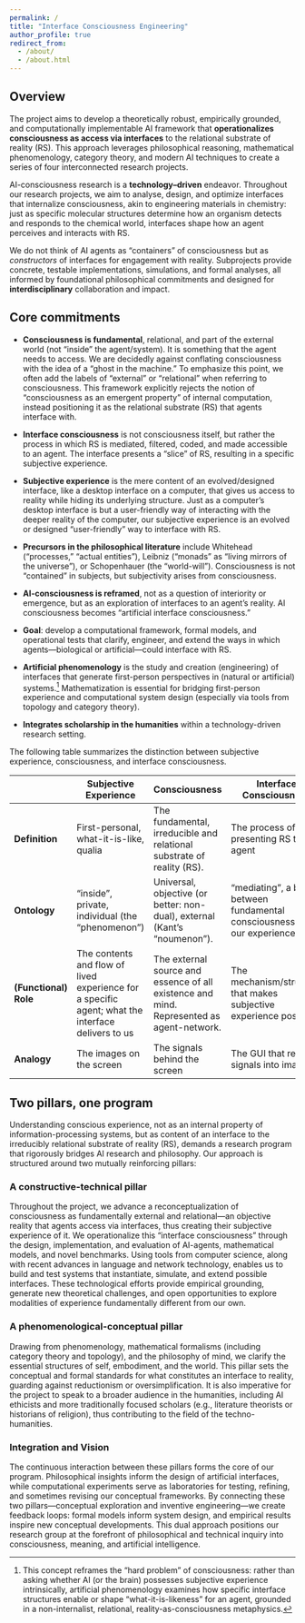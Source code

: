 ```yaml
---
permalink: /
title: "Interface Consciousness Engineering"
author_profile: true
redirect_from: 
  - /about/
  - /about.html
---
```


## Overview

The project aims to develop a theoretically robust, empirically grounded, and computationally implementable AI framework that **operationalizes consciousness as access via interfaces** to the relational substrate of reality (RS). This approach leverages philosophical reasoning, mathematical phenomenology, category theory, and modern AI techniques to create a series of four interconnected research projects.

AI-consciousness research is a **technology–driven** endeavor. Throughout our research projects, we aim to analyse, design, and optimize interfaces that internalize consciousness, akin to engineering materials in chemistry: just as specific molecular structures determine how an organism detects and responds to the chemical world, interfaces shape how an agent perceives and interacts with RS.

We do not think of AI agents as “containers” of consciousness but as _constructors_ of interfaces for engagement with reality. Subprojects provide concrete, testable implementations, simulations, and formal analyses, all informed by foundational philosophical commitments and designed for **interdisciplinary** collaboration and impact.

## Core commitments

*	**Consciousness is fundamental**, relational, and part of the external world (not “inside” the agent/system). It is something that the agent needs to access. We are decidedly against conflating consciousness with the idea of a “ghost in the machine.” To emphasize this point, we often add the labels of “external” or “relational” when referring to consciousness. This framework explicitly rejects the notion of “consciousness as an emergent property” of internal computation, instead positioning it as the relational substrate (RS) that agents interface with.
	
*	**Interface consciousness** is not consciousness itself, but rather the process in which RS is mediated, filtered, coded, and made accessible to an agent.  The interface presents a “slice” of RS, resulting in a specific subjective experience.

*	**Subjective experience** is the mere content of an evolved/designed interface, like a desktop interface on a computer, that gives us access to reality while hiding its underlying structure. Just as a computer’s desktop interface is but a user-friendly way of interacting with the deeper reality of the computer, our subjective experience is an evolved or designed “user-friendly” way to interface with RS.

*	**Precursors in the philosophical literature** include Whitehead (“processes,” “actual entities”), Leibniz (“monads” as “living mirrors of the universe”), or Schopenhauer (the “world-will”). Consciousness is not “contained” in subjects, but subjectivity arises from consciousness.
*	**AI-consciousness is reframed**, not as a question of interiority or emergence, but as an exploration of interfaces to an agent’s reality. AI consciousness becomes “artificial interface consciousness.”
  
*	**Goal**: develop a computational framework, formal models, and operational tests that clarify, engineer, and extend the ways in which agents—biological or artificial—could interface with RS.
	
*	**Artificial phenomenology** is the study and creation (engineering) of interfaces that generate first-person perspectives in (natural or artificial) systems.[^1] Mathematization is essential for bridging first-person experience and computational system design (especially via tools from topology and category theory).

[^1]: This concept reframes the “hard problem” of consciousness: rather than asking whether AI (or the brain) possesses subjective experience intrinsically, artificial phenomenology examines how specific interface structures enable or shape “what-it-is-likeness” for an agent, grounded in a non-internalist, relational, reality-as-consciousness metaphysics.
 
*	**Integrates scholarship in the humanities** within a technology-driven research setting.

The following table summarizes the distinction between subjective experience, consciousness, and interface consciousness.

|                   | **Subjective Experience**                                                                              | **Consciousness**                                                                            | **Interface Consciousness**                                                     |
|-------------------|----------------------------------------------------------------------------------------------------|------------------------------------------------------------------------------------------|-----------------------------------------------------------------------------|
| **Definition**        | First-personal, what-it-is-like, qualia                                                            | The fundamental, irreducible and relational substrate of reality (RS).                   | The process of presenting RS to an agent                                    |
| **Ontology**          | “inside”, private, individual (the “phenomenon”)                                                   | Universal, objective (or better: non-dual), external (Kant’s “noumenon”).                | “mediating”, a bridge between fundamental consciousness and our experience. |
| **(Functional) Role** | The contents and flow of lived experience for a specific agent; what the interface delivers to us  | The external source and essence of all existence and mind. Represented as agent-network. | The mechanism/structure that makes subjective experience possible           |
| **Analogy**           | The images on the screen                                                                           | The signals behind the screen                                                            | The GUI that renders signals into images                                    |

## Two pillars, one program

Understanding conscious experience, not as an internal property of information-processing systems, but as content of an interface to the irreducibly relational substrate of reality (RS), demands a research program that rigorously bridges AI research and philosophy. Our approach is structured around two mutually reinforcing pillars:
### A constructive-technical pillar
Throughout the project, we advance a reconceptualization of consciousness as fundamentally external and relational—an objective reality that agents access via interfaces, thus creating their subjective experience of it. We operationalize this “interface consciousness” through the design, implementation, and evaluation of AI-agents, mathematical models, and novel benchmarks. Using tools from computer science, along with recent advances in language and network technology, enables us to build and test systems that instantiate, simulate, and extend possible interfaces. These technological efforts provide empirical grounding, generate new theoretical challenges, and open opportunities to explore modalities of experience fundamentally different from our own.
### A phenomenological-conceptual pillar
Drawing from phenomenology, mathematical formalisms (including category theory and topology), and the philosophy of mind, we clarify the essential structures of self, embodiment, and the world. This pillar sets the conceptual and formal standards for what constitutes an interface to reality, guarding against reductionism or oversimplification. It is also imperative for the project to speak to a broader audience in the humanities, including AI ethicists and more traditionally focused scholars (e.g., literature theorists or historians of religion), thus contributing to the field of the techno-humanities.
### Integration and Vision
The continuous interaction between these pillars forms the core of our program. Philosophical insights inform the design of artificial interfaces, while computational experiments serve as laboratories for testing, refining, and sometimes revising our conceptual frameworks. By connecting these two pillars—conceptual exploration and inventive engineering—we create feedback loops: formal models inform system design, and empirical results inspire new conceptual developments. This dual approach positions our research group at the forefront of philosophical and technical inquiry into consciousness, meaning, and artificial intelligence.
